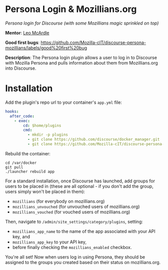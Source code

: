 # Persona Login & Mozillians.org
*Persona login for Discourse (with some Mozillians magic sprinkled on top)*

**Mentor**: [Leo McArdle](https://mozillians.org/u/leo/)

**Good first bugs**: https://github.com/Mozilla-cIT/discourse-persona-mozillians/labels/good%20first%20bug

**Description**: The Persona login plugin allows a user to log in to Discourse with Mozilla Persona and pulls information about them from Mozillians.org into Discourse.

# Installation

Add the plugin's repo url to your container's `app.yml` file:

```yml
hooks:
  after_code:
    - exec:
        cd: $home/plugins
        cmd:
          - mkdir -p plugins
          - git clone https://github.com/discourse/docker_manager.git
          - git clone https://github.com/Mozilla-cIT/discourse-persona-mozillians.git
```

Rebuild the container:

```
cd /var/docker
git pull
./launcher rebuild app
```

For a standard installation, once Discourse has launched, add groups for users to be placed in (these are all optional - if you don't add the group, users simply won't be placed in them):
- `mozillians` (for everybody on mozillians.org)
- `mozillians_unvouched` (for unvouched users of mozillians.org)
- `mozillians_vouched` (for vouched users of mozillians.org)

Then, navigate to `/admin/site_settings/category/plugins`, setting:
- `mozillians_app_name` to the name of the app associated with your API key, and
- `mozillians_app_key` to your API key,
- before finally checking the `mozillians_enabled` checkbox.

You're all set! Now when users log in using Persona, they should be assigned to the groups you created based on their status on mozillians.org.